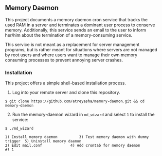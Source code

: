 ## Memory Daemon

This project documents a memory daemon cron service that tracks the used RAM in a server and terminates a dominant user process to conserve memory. Additionally, this service sends an email to the user to inform her/him about the termination of a memory-consuming service. 

This service is not meant as a replacement for server management programs, but is rather meant for situations where servers are not managed by root users and where users want to manage their own memory consuming processes to prevent annoying server crashes.

### Installation

This project offers a simple shell-based installation process.

1. Log into your remote server and clone this repository.

```shell
$ git clone https://github.com/atreyasha/memory-daemon.git && cd memory-daemon
```
    
2. Run the memory-daemon wizard in `md_wizard` and select `1` to install the service:

```
$ ./md_wizard

1) Install memory daemon		  3) Test memory daemon with dummy trigger  5) Uninstall memory daemon
2) Edit mail.conf			  4) Add crontab for memory daemon
#? 1
```

